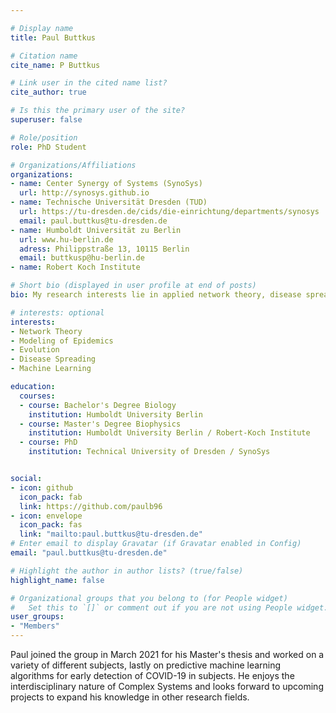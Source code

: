```yaml
---

# Display name
title: Paul Buttkus

# Citation name
cite_name: P Buttkus

# Link user in the cited name list?
cite_author: true

# Is this the primary user of the site?
superuser: false

# Role/position
role: PhD Student

# Organizations/Affiliations
organizations:
- name: Center Synergy of Systems (SynoSys)
  url: http://synosys.github.io
- name: Technische Universität Dresden (TUD)
  url: https://tu-dresden.de/cids/die-einrichtung/departments/synosys
  email: paul.buttkus@tu-dresden.de
- name: Humboldt Universität zu Berlin
  url: www.hu-berlin.de
  adress: Philippstraße 13, 10115 Berlin
  email: buttkusp@hu-berlin.de
- name: Robert Koch Institute

# Short bio (displayed in user profile at end of posts)
bio: My research interests lie in applied network theory, disease spreading, evolution and machine learning.

# interests: optional
interests:
- Network Theory
- Modeling of Epidemics
- Evolution
- Disease Spreading
- Machine Learning

education:
  courses:
  - course: Bachelor's Degree Biology
    institution: Humboldt University Berlin
  - course: Master's Degree Biophysics
    institution: Humboldt University Berlin / Robert-Koch Institute
  - course: PhD
    institution: Technical University of Dresden / SynoSys


social:
- icon: github
  icon_pack: fab
  link: https://github.com/paulb96
- icon: envelope
  icon_pack: fas
  link: "mailto:paul.buttkus@tu-dresden.de"
# Enter email to display Gravatar (if Gravatar enabled in Config)
email: "paul.buttkus@tu-dresden.de"

# Highlight the author in author lists? (true/false)
highlight_name: false

# Organizational groups that you belong to (for People widget)
#   Set this to `[]` or comment out if you are not using People widget.
user_groups:
- "Members"
---
```


Paul joined the group in March 2021 for his Master's thesis and worked on a variety of different subjects, lastly on predictive machine learning algorithms for early detection of COVID-19 in subjects. He enjoys the interdisciplinary nature of Complex Systems and looks forward to upcoming projects to expand his knowledge in other research fields.